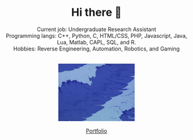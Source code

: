 <h1 align="center">Hi there 👋</h1>
<p align="center">Current job: Undergraduate Research Assistant<br/>Programming langs: C++, Python, C, HTML/CSS, PHP, Javascript, Java, Lua, Matlab, CAPL, SQL, 
 and R.<br/>Hobbies: Reverse Engineering, Automation, Robotics, and Gaming<br/><br/></p>

<div align="center">
  <a href="https://calvinllc.net">
    <img src="https://github.com/Calvin-LLC/Calvin-LLC/blob/main/waves.gif?raw=true" alt="Portfolio" width="200" />
  </a>
</div>
<div align="center">
  <a href="https://calvinllc.net">
    <p>Portfolio</p>
  </a>
</div>
